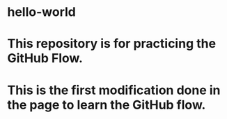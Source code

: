# hello-world
This repository is for practicing the GitHub Flow.
==================================================
This is the first modification done in the page to learn the GitHub flow.
==================================================
